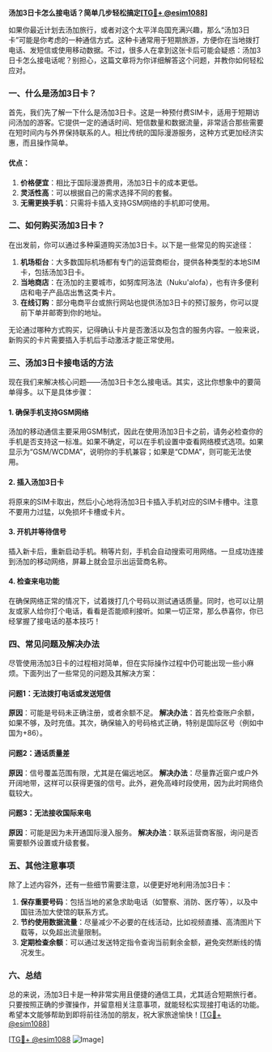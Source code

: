 **汤加3日卡怎么接电话？简单几步轻松搞定[[TG💪+ @esim1088](https://t.me/s/esim1088)]**

如果你最近计划去汤加旅行，或者对这个太平洋岛国充满兴趣，那么“汤加3日卡”可能是你考虑的一种通信方式。这种卡通常用于短期旅游，方便你在当地拨打电话、发短信或使用移动数据。不过，很多人在拿到这张卡后可能会疑惑：汤加3日卡怎么接电话呢？别担心，这篇文章将为你详细解答这个问题，并教你如何轻松应对。

### 一、什么是汤加3日卡？

首先，我们先了解一下什么是汤加3日卡。这是一种预付费SIM卡，适用于短期访问汤加的游客。它提供一定的通话时间、短信数量和数据流量，非常适合那些需要在短时间内与外界保持联系的人。相比传统的国际漫游服务，这种方式更加经济实惠，而且操作简单。

#### 优点：
1. **价格便宜**：相比于国际漫游费用，汤加3日卡的成本更低。
2. **灵活性高**：可以根据自己的需求选择不同的套餐。
3. **无需更换手机**：只需将卡插入支持GSM网络的手机即可使用。

### 二、如何购买汤加3日卡？

在出发前，你可以通过多种渠道购买汤加3日卡。以下是一些常见的购买途径：

1. **机场柜台**：大多数国际机场都有专门的运营商柜台，提供各种类型的本地SIM卡，包括汤加3日卡。
2. **当地商店**：在汤加的主要城市，如努库阿洛法（Nuku'alofa），也有许多便利店和电子产品店出售这类卡片。
3. **在线订购**：部分电商平台或旅行网站也提供汤加3日卡的预订服务，你可以提前下单并邮寄到你的地址。

无论通过哪种方式购买，记得确认卡片是否激活以及包含的服务内容。一般来说，新购买的卡片需要插入手机后手动激活才能正常使用。

### 三、汤加3日卡接电话的方法

现在我们来解决核心问题——汤加3日卡怎么接电话。其实，这比你想象中的要简单得多。以下是具体步骤：

#### 1. 确保手机支持GSM网络

汤加的移动通信主要采用GSM制式，因此在使用汤加3日卡之前，请务必检查你的手机是否支持这一标准。如果不确定，可以在手机设置中查看网络模式选项。如果显示为“GSM/WCDMA”，说明你的手机兼容；如果是“CDMA”，则可能无法使用。

#### 2. 插入汤加3日卡

将原来的SIM卡取出，然后小心地将汤加3日卡插入手机对应的SIM卡槽中。注意不要用力过猛，以免损坏卡槽或卡片。

#### 3. 开机并等待信号

插入新卡后，重新启动手机。稍等片刻，手机会自动搜索可用网络。一旦成功连接到汤加的移动网络，屏幕上就会显示出运营商名称。

#### 4. 检查来电功能

在确保网络正常的情况下，试着拨打几个号码以测试通话质量。同时，也可以让朋友或家人给你打个电话，看看是否能顺利接听。如果一切正常，那么恭喜你，你已经掌握了接电话的基本技巧！

### 四、常见问题及解决办法

尽管使用汤加3日卡的过程相对简单，但在实际操作过程中仍可能出现一些小麻烦。下面列出了一些常见的问题及其解决方案：

#### 问题1：无法拨打电话或发送短信
**原因**：可能是号码未正确注册，或者余额不足。
**解决办法**：首先检查账户余额，如果不够，及时充值。其次，确保输入的号码格式正确，特别是国际区号（例如中国为+86）。

#### 问题2：通话质量差
**原因**：信号覆盖范围有限，尤其是在偏远地区。
**解决办法**：尽量靠近窗户或户外开阔地带，这样可以获得更强的信号。此外，避免高峰时段使用，因为此时网络负载较大。

#### 问题3：无法接收国际来电
**原因**：可能是因为未开通国际漫入服务。
**解决办法**：联系运营商客服，询问是否需要额外设置或升级套餐。

### 五、其他注意事项

除了上述内容外，还有一些细节需要注意，以便更好地利用汤加3日卡：

1. **保存重要号码**：包括当地的紧急求助电话（如警察、消防、医疗等），以及中国驻汤加大使馆的联系方式。
2. **节约使用数据流量**：尽量减少不必要的在线活动，比如视频直播、高清图片下载等，以免超出流量限制。
3. **定期检查余额**：可以通过发送特定指令查询当前剩余金额，避免突然断线的情况发生。

### 六、总结

总的来说，汤加3日卡是一种非常实用且便捷的通信工具，尤其适合短期旅行者。只要按照正确的步骤操作，并留意相关注意事项，就能轻松实现接打电话的功能。希望本文能够帮助到即将前往汤加的朋友，祝大家旅途愉快！[[TG💪+ @esim1088](https://t.me/s/esim1088)]

[[TG💪+ @esim1088](https://t.me/s/esim1088) ![Image](https://i.postimg.cc/4NQfJmqS/Snipaste-2025-05-13-00-14-12.png)]